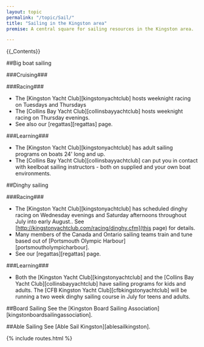 ```yaml
---
layout: topic
permalink: "/topic/Sail/"
title: "Sailing in the Kingston area"
premise: A central square for sailing resources in the Kingston area.

---
```




{{_Contents}}

##Big boat sailing

###Cruising###

###Racing###

*  The [Kingston Yacht Club][kingstonyachtclub] hosts weeknight racing on Tuesdays and Thursdays
*  The [Collins Bay Yacht Club][collinsbayyachtclub] hosts weeknight racing on Thursday evenings.
*  See also our [regattas][regattas] page.

###Learning###

*   The [Kingston Yacht Club][kingstonyachtclub] has adult sailing programs on boats 24' long and up.
*   The [Collins Bay Yacht Club][collinsbayyachtclub] can put you in contact with keelboat sailing instructors - both on supplied and your own boat environments.

##Dinghy sailing

###Racing###
*  The [Kingston Yacht Club][kingstonyachtclub] has scheduled dinghy racing on Wednesday evenings and Saturday afternoons throughout July into early August..  See [http://kingstonyachtclub.com/racing/dinghy.cfm](this page) for details. 
*  Many members of the Canada and Ontario sailing teams train and tune based out of [Portsmouth Olympic Harbour][portsmoutholympicharbour].
*  See our [regattas][regattas] page.

###Learning###
*  Both the [Kingston Yacht Club][kingstonyachtclub] and the [Collins Bay Yacht Club][collinsbayyachtclub] have sailing programs for kids and adults. The [CFB Kingston Yacht Club][cfbkingstonyachtclub] will be running a two week dinghy sailing course in July for teens and adults.

##Board Sailing
See the [Kingston Board Sailing Association][kingstonboardsailingassociation].

##Able Sailing
See [Able Sail Kingston][ablesailkingston].

{% include routes.html %}
